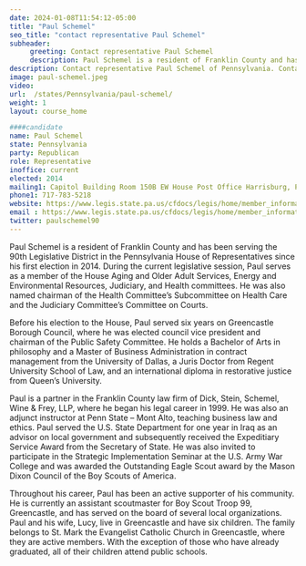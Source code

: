 ```yaml
---
date: 2024-01-08T11:54:12-05:00
title: "Paul Schemel"
seo_title: "contact representative Paul Schemel"
subheader:
     greeting: Contact representative Paul Schemel
     description: Paul Schemel is a resident of Franklin County and has been serving the 90th Legislative District in the Pennsylvania House of Representatives since his first election in 2014. During the current legislative session, Paul serves as a member of the House Aging and Older Adult Services, Energy and Environmental Resources, Judiciary, and Health committees.
description: Contact representative Paul Schemel of Pennsylvania. Contact information for Paul Schemel includes email address, phone number, and mailing address.
image: paul-schemel.jpeg
video:
url:  /states/Pennsylvania/paul-schemel/
weight: 1
layout: course_home

####candidate
name: Paul Schemel
state: Pennsylvania
party: Republican
role: Representative
inoffice: current
elected: 2014
mailing1: Capitol Building Room 150B EW House Post Office Harrisburg, PA 17120
phone1: 717-783-5218
website: https://www.legis.state.pa.us/cfdocs/legis/home/member_information/House_bio.cfm?id=1705/
email : https://www.legis.state.pa.us/cfdocs/legis/home/member_information/House_bio.cfm?id=1705/
twitter: paulschemel90
---
```


Paul Schemel is a resident of Franklin County and has been serving the 90th Legislative District in the Pennsylvania House of Representatives since his first election in 2014. During the current legislative session, Paul serves as a member of the House Aging and Older Adult Services, Energy and Environmental Resources, Judiciary, and Health committees. He was also named chairman of the Health Committee’s Subcommittee on Health Care and the Judiciary Committee’s Committee on Courts.

Before his election to the House, Paul served six years on Greencastle Borough Council, where he was elected council vice president and chairman of the Public Safety Committee. He holds a Bachelor of Arts in philosophy and a Master of Business Administration in contract management from the University of Dallas, a Juris Doctor from Regent University School of Law, and an international diploma in restorative justice from Queen’s University.

Paul is a partner in the Franklin County law firm of Dick, Stein, Schemel, Wine & Frey, LLP, where he began his legal career in 1999. He was also an adjunct instructor at Penn State – Mont Alto, teaching business law and ethics. Paul served the U.S. State Department for one year in Iraq as an advisor on local government and subsequently received the Expeditiary Service Award from the Secretary of State. He was also invited to participate in the Strategic Implementation Seminar at the U.S. Army War College and was awarded the Outstanding Eagle Scout award by the Mason Dixon Council of the Boy Scouts of America.

Throughout his career, Paul has been an active supporter of his community. He is currently an assistant scoutmaster for Boy Scout Troop 99, Greencastle, and has served on the board of several local organizations. Paul and his wife, Lucy, live in Greencastle and have six children. The family belongs to St. Mark the Evangelist Catholic Church in Greencastle, where they are active members. With the exception of those who have already graduated, all of their children attend public schools.
